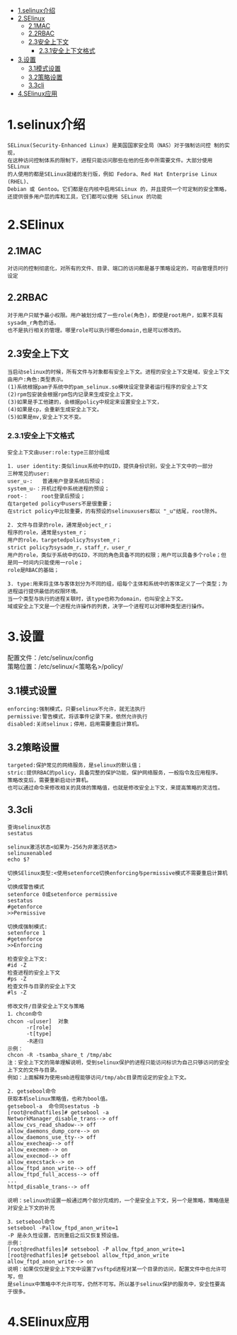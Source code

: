 <!-- TOC depthFrom:1 depthTo:6 withLinks:1 updateOnSave:1 orderedList:0 -->

- [1.selinux介绍](#1selinux介绍)
- [2.SElinux](#2selinux)
	- [2.1MAC](#21mac)
	- [2.2RBAC](#22rbac)
	- [2.3安全上下文](#23安全上下文)
		- [2.3.1安全上下文格式](#231安全上下文格式)
- [3.设置](#3设置)
	- [3.1模式设置](#31模式设置)
	- [3.2策略设置](#32策略设置)
	- [3.3cli](#33cli)
- [4.SElinux应用](#4selinux应用)

<!-- /TOC -->


# 1.selinux介绍
```
SELinux(Security-Enhanced Linux) 是美国国家安全局（NAS）对于强制访问控 制的实现，
在这种访问控制体系的限制下，进程只能访问那些在他的任务中所需要文件。大部分使用 SELinux
的人使用的都是SELinux就绪的发行版，例如 Fedora、Red Hat Enterprise Linux (RHEL)、
Debian 或 Gentoo。它们都是在内核中启用SELinux 的，并且提供一个可定制的安全策略，
还提供很多用户层的库和工具，它们都可以使用 SELinux 的功能
```
# 2.SElinux
## 2.1MAC
```
对访问的控制彻底化，对所有的文件、目录、端口的访问都是基于策略设定的，可由管理员时行设定
```
## 2.2RBAC
```
对于用户只赋予最小权限。用户被划分成了一些role(角色)，即使是root用户，如果不具有sysadm_r角色的话，
也不是执行相关的管理。哪里role可以执行哪些domain,也是可以修改的。
```
## 2.3安全上下文
```
当启动selinux的时候，所有文件与对象都有安全上下文。进程的安全上下文是域，安全上下文由用户:角色:类型表示。
(1)系统根据pam子系统中的pam_selinux.so模块设定登录者运行程序的安全上下文
(2)rpm包安装会根据rpm包内记录来生成安全上下文，
(3)如果是手工他建的，会根据policy中规定来设置安全上下文，
(4)如果是cp，会重新生成安全上下文。
(5)如果是mv,安全上下文不变。
```
### 2.3.1安全上下文格式
```
安全上下文由user:role:type三部分组成

1. user identity:类似linux系统中的UID，提供身份识别，安全上下文中的一部分
三种常见的user:
user_u-:   普通用户登录系统后预设；
system_u-：开机过程中系统进程的预设；
root-：    root登录后预设；
在targeted policy中users不是很重要；
在strict policy中比较重要，的有预设的selinuxusers都以 "_u"结尾，root除外。

2. 文件与目录的role，通常是object_r；
程序的role，通常是system_r；
用户的role，targetedpolicy为system_r；
strict policy为sysadm_r，staff_r，user_r
用户的role，类似于系统中的GID，不同的角色具备不同的权限；用户可以具备多个role；但是同一时间内只能使用一role；
role是RBAC的基础；

3. type:用来将主体与客体划分为不同的组，组每个主体和系统中的客体定义了一个类型；为进程运行提供最低的权限环境。
当一个类型与执行的进程关联时，该type也称为domain，也叫安全上下文。
域或安全上下文是一个进程允许操作的列表，决字一个进程可以对哪种类型进行操作。
```

# 3.设置
配置文件：/etc/selinux/config  
策略位置：/etc/selinux/<策略名>/policy/  

## 3.1模式设置
```
enforcing:强制模式，只要selinux不允许，就无法执行
permissive:警告模式，将该事件记录下来，依然允许执行
disabled:关闭selinux；停用，启用需要重启计算机。
```
## 3.2策略设置
```
targeted:保护常见的网络服务，是selinux的默认值；
stric:提供RBAC的policy，具备完整的保护功能，保护网络服务，一般指令及应用程序。
策略改变后，需要重新启动计算机。
也可以通过命令来修改相关的具体的策略值，也就是修改安全上下文，来提高策略的灵活性。
```
## 3.3cli
```
查询selinux状态
sestatus

selinux激活状态<如果为-256为非激活状态>
selinuxenabled
echo $?

切换SElinux类型:<使用setenforce切换enforcing与permissive模式不需要重启计算机>
切换成警告模式
setenforce 0或setenforce permissive
sestatus
#getenforce
>>Permissive

切换成强制模式:
setenforce 1
#getenforce
>>Enforcing

检查安全上下文:
#id -Z
检查进程的安全上下文
#ps -Z
检查文件与目录的安全上下文
#ls -Z

修改文件/目录安全上下文与策略
1．chcon命令
chcon -u[user]  对象
      -r[role]
      -t[type]
      -R递归
示例：
chcon -R -tsamba_share_t /tmp/abc
注：安全上下文的简单理解说明，受到selinux保护的进程只能访问标识为自己只够访问的安全上下文的文件与目录。
例如：上面解释为使用smb进程能够访问/tmp/abc目录而设定的安全上下文。

2. getsebool命令
获取本机selinux策略值，也称为bool值。
getsebool-a  命令同sestatus -b
[root@redhatfiles]# getsebool -a
NetworkManager_disable_trans--> off
allow_cvs_read_shadow--> off
allow_daemons_dump_core--> on
allow_daemons_use_tty--> off
allow_execheap--> off
allow_execmem--> on
allow_execmod--> off
allow_execstack--> on
allow_ftpd_anon_write--> off  
allow_ftpd_full_access--> off
...
httpd_disable_trans--> off   

说明：selinux的设置一般通过两个部分完成的，一个是安全上下文，另一个是策略，策略值是对安全上下文的补充

3．setsebool命令
setsebool -Pallow_ftpd_anon_write=1
-P 是永久性设置，否则重启之后又恢复预设值。
示例：
[root@redhatfiles]# setsebool -P allow_ftpd_anon_write=1
[root@redhatfiles]# getsebool allow_ftpd_anon_write
allow_ftpd_anon_write--> on
说明：如果仅仅是安全上下文中设置了vsftpd进程对某一个目录的访问，配置文件中也允许可写，但
是selinux中策略中不允许可写，仍然不可写。所以基于selinux保护的服务中，安全性要高于很多。
```

# 4.SElinux应用
